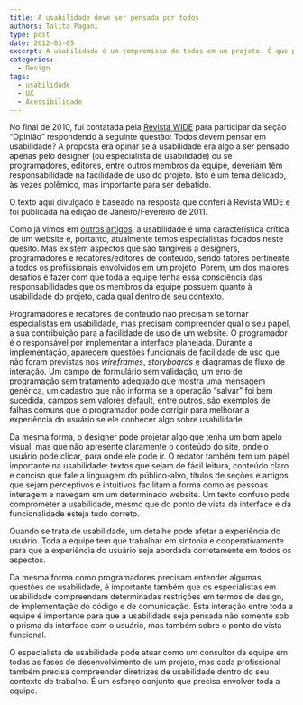 ```yaml
---
title: A usabilidade deve ser pensada por todos
authors: Talita Pagani
type: post
date: 2012-03-05
excerpt: A usabilidade é um compromisso de todos em um projeto. Ö que precisa acontecer é um diálogo maior entre o especialista de usabilidade e o restante da equipe.
categories:
  - Design
tags:
  - usabilidade
  - UX
  - Acessibilidade
---
```

No final de 2010, fui contatada pela <a title="Revista WIDE" href="http://revistawide.com.br/" target="_blank">Revista WIDE</a> para participar da seção “Opinião” respondendo à seguinte questão: Todos devem pensar em usabilidade? A proposta era opinar se a usabilidade era algo a ser pensado apenas pelo designer (ou especialista de usabilidade) ou se programadores, editores, entre outros membros da equipe, deveriam têm responsabilidade na facilidade de uso do projeto. Isto é um tema delicado, às vezes polêmico, mas importante para ser debatido.

O texto aqui divulgado é baseado na resposta que conferi à Revista WIDE e foi publicada na edição de Janeiro/Fevereiro de 2011.

Como já vimos em <a title="O que é Usabilidade?" href="http://tableless.com.br/o-que-e-usabilidade/" target="_blank">outros artigos</a>, a usabilidade é uma característica crítica de um website e, portanto, atualmente temos especialistas focados neste quesito. Mas existem aspectos que são tangíveis a designers, programadores e redatores/editores de conteúdo, sendo fatores pertinente a todos os profissionais envolvidos em um projeto. Porém, um dos maiores desafios é fazer com que toda a equipe tenha essa consciência das responsabilidades que os membros da equipe possuem quanto à usabilidade do projeto, cada qual dentro de seu contexto.

Programadores e redatores de conteúdo não precisam se tornar especialistas em usabilidade, mas precisam compreender qual o seu papel, a sua contribuição para a facilidade de uso de um website. O programador é o responsável por implementar a interface planejada. Durante a implementação, aparecem questões funcionais de facilidade de uso que não foram previstas nos _wireframes_, _storyboards_ e diagramas de fluxo de interação. Um campo de formulário sem validação, um erro de programação sem tratamento adequado que mostra uma mensagem genérica, um cadastro que não informa se a operação &#8220;salvar&#8221; foi bem sucedida, campos sem valores default, entre outros, são exemplos de falhas comuns que o programador pode corrigir para melhorar a experiência do usuário se ele conhecer algo sobre usabilidade.

Da mesma forma, o designer pode projetar algo que tenha um bom apelo visual, mas que não apresente claramente o conteúdo do site, onde o usuário pode clicar, para onde ele pode ir. O redator também tem um papel importante na usabilidade: textos que sejam de fácil leitura, conteúdo claro e conciso que fale a linguagem do público-alvo, títulos de seções e artigos que sejam perceptivos e intuitivos facilitam a forma como as pessoas interagem e navegam em um determinado website. Um texto confuso pode comprometer a usabilidade, mesmo que do ponto de vista da interface e da funcionalidade esteja tudo correto.

Quando se trata de usabilidade, um detalhe pode afetar a experiência do usuário. Toda a equipe tem que trabalhar em sintonia e cooperativamente para que a experiência do usuário seja abordada corretamente em todos os aspectos.

Da mesma forma como programadores precisam entender algumas questões de usabilidade, é importante também que os especialistas em usabilidade compreendam determinadas restrições em termos de design, de implementação do código e de comunicação. Esta interação entre toda a equipe é importante para que a usabilidade seja pensada não somente sob o prisma da interface com o usuário, mas também sobre o ponto de vista funcional.

O especialista de usabilidade pode atuar como um consultor da equipe em todas as fases de desenvolvimento de um projeto, mas cada profissional também precisa compreender diretrizes de usabilidade dentro do seu contexto de trabalho. É um esforço conjunto que precisa envolver toda a equipe.